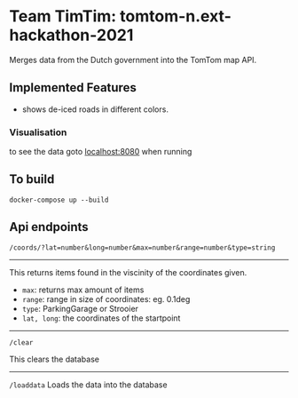 # Team TimTim: tomtom-n.ext-hackathon-2021

Merges data from the Dutch government into the TomTom map API.

## Implemented Features
- shows de-iced roads in different colors.
### Visualisation
to see the data goto [localhost:8080](http://localhost:8080) when running

## To build
`docker-compose up --build`

## Api endpoints
`/coords/?lat=number&long=number&max=number&range=number&type=string`
___
This returns items found in the viscinity of the coordinates given.

- `max`: returns max amount of items
- `range`: range in size of coordinates: eg. 0.1deg
- `type`: ParkingGarage or Strooier
- `lat, long`: the coordinates of the startpoint
___
`/clear`

This clears the database
___
`/loaddata`
Loads the data into the database


